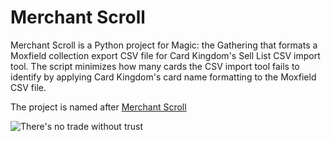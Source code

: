 # Merchant Scroll

Merchant Scroll is a Python project for Magic: the Gathering that formats a Moxfield collection export CSV file for Card Kingdom's Sell List CSV import tool. The script minimizes how many cards the CSV import tool fails to identify by applying Card Kingdom's card name formatting to the Moxfield CSV file. 

The project is named after [Merchant Scroll](https://scryfall.com/card/hml/33/merchant-scroll)

![There's no trade without trust](https://cards.scryfall.io/large/front/d/4/d4133ceb-6176-411a-9eb8-51721c1bb435.jpg)
